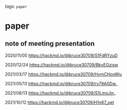 ###### tags: `paper`
# paper
## note of meeting presentation
2020/11/05 
https://hackmd.io/@bruce30709/S1FdRYzuD

2020/12/24 
https://hackmd.io/@bruce30709/BkvEGzisw

2021/03/17 
https://hackmd.io/@bruce30709/HymCHooWu

2021/05/13 
https://hackmd.io/@bruce30709/ry79A0Dw_

2021/08/13 
https://hackmd.io/@bruce30709/S1LmoJin_

2021/10/12
https://hackmd.io/@bruce30709/H1n67_oet
